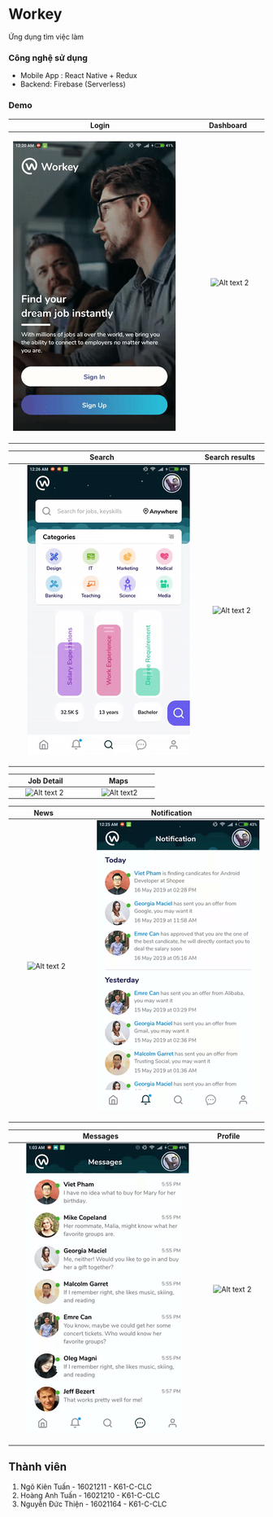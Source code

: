 # Workey

Ứng dụng tìm việc làm

### Công nghệ sử dụng

- Mobile App : React Native + Redux
- Backend: Firebase (Serverless)

### Demo
Login             |  Dashboard |
:-------------------------:|:-------------------------: 
&nbsp; &nbsp; &nbsp; &nbsp;![Alt text](/screenshots/ezgif-2-6293dfe263e2.gif "login")  &nbsp; &nbsp; &nbsp; &nbsp; |  &nbsp; &nbsp; &nbsp; &nbsp; ![Alt text 2](/screenshots/ezgif-2-aa2b84ca3063.gif "dashboard") &nbsp; &nbsp; &nbsp; &nbsp;

Search             |  Search results |
:-------------------------:|:-------------------------: 
&nbsp; &nbsp; &nbsp; &nbsp;![Alt text](/screenshots/ezgif-2-4a95e36b9268.gif "search")  &nbsp; &nbsp; &nbsp; &nbsp;|   &nbsp; &nbsp; &nbsp; &nbsp;![Alt text 2](/screenshots/ezgif-2-67b9822737c1.gif "results")&nbsp; &nbsp; &nbsp; &nbsp;

Job Detail             |  Maps |
:-------------------------:|:-------------------------: 
&nbsp; &nbsp; &nbsp; &nbsp;![Alt text 2](/screenshots/ezgif-2-1326b871c6ff.gif "detail")  &nbsp; &nbsp; &nbsp; &nbsp;| &nbsp; &nbsp; &nbsp; &nbsp;  ![Alt text2](/screenshots/ezgif-2-13f52a2854d1.gif "maps")&nbsp; &nbsp; &nbsp; &nbsp;

News             |  Notification |
:-------------------------:|:-------------------------: 
&nbsp; &nbsp; &nbsp; &nbsp;![Alt text 2](/screenshots/ezgif-2-a8d18e29764e.gif "news")  &nbsp; &nbsp; &nbsp; &nbsp;|   &nbsp; &nbsp; &nbsp; &nbsp;![Alt text 2](/screenshots/ezgif-2-edcb55f0b626.gif "notification") &nbsp; &nbsp; &nbsp; &nbsp;

Messages             |  Profile |
:-------------------------:|:-------------------------: 
&nbsp; &nbsp; &nbsp; &nbsp;![Alt text](/screenshots/ezgif-2-03e671cb24a4.gif "messages")  &nbsp; &nbsp; &nbsp; &nbsp;|  &nbsp; &nbsp; &nbsp; &nbsp; ![Alt text 2](/screenshots/ezgif-2-07aa24b8d3ab.gif "profile") &nbsp; &nbsp; &nbsp; &nbsp;
## Thành viên

1. Ngô Kiên Tuấn - 16021211 - K61-C-CLC
2. Hoàng Anh Tuấn - 16021210 - K61-C-CLC
3. Nguyễn Đức Thiện - 16021164 - K61-C-CLC
